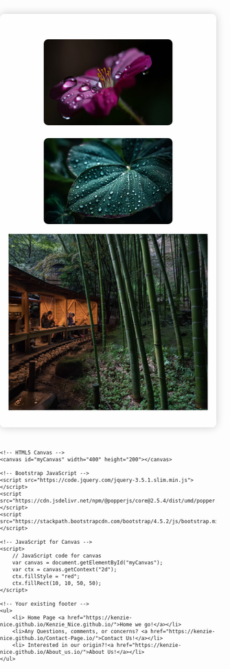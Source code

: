 <!DOCTYPE html>
<html lang="en">
<head>
    <meta charset="UTF-8">
    <meta name="viewport" content="width=device-width, initial-scale=1.0">
    <title>Coffee Making Guide</title>
    <!-- Bootstrap CSS -->
    <link href="https://stackpath.bootstrapcdn.com/bootstrap/4.5.2/css/bootstrap.min.css" rel="stylesheet">
    <style>
        /* Your existing CSS styles */
        body {
            font-family: Arial, sans-serif;
            margin: 0;
            padding: 0;
            background-image: url('depositphotos_424626210-stock-photo-autumn-leaves-in-a-puddle.jpg'); /* Specify the path to your background image */
            background-size: cover;
            background-position: center;
        }
        .container {
            max-width: 800px;
            margin: 50px auto;
            padding: 20px;
            background-color: rgba(255, 255, 255, 0.8);
            border-radius: 10px;
            box-shadow: 0 0 20px rgba(0, 0, 0, 0.2);
        }
        h1, h2, h3, h4, h5, h6 {
            text-align: center;
        }
        .highlight {
            color: red;
        }
        iframe, table {
            margin: 20px auto;
            display: block;
        }
        ul, ol {
            margin-left: 20px;
        }
        form {
            text-align: center;
        }
        form label {
            margin-right: 10px;
        }
        .footer {
            text-align: center;
            margin-top: 50px;
        }
        /* Additional CSS for Canvas */
        canvas {
            display: block;
            margin: 20px auto;
            border: 1px solid black;
        }
        /* CSS for images */
        .main-photo {
            display: block;
            margin: 20px auto; /* Add margin for spacing */
            width: 300px; /* Adjust the width as needed */
            border-radius: 10px;
        }
    </style>
</head>
<body>
    <div class="container">
        <h1><img src="rain-flower_27V64NTJSD.jpg" alt="Flower" class="main-photo"></h1> <!-- Specify the path to your first coffee image -->
        <h2><img src="leaf-rain_Q4TIQ25RBY.jpg" alt="Leaf" class="main-photo"></h2> <!-- Specify the path to your second coffee image -->
        <h3><img src="37605990474_d632c445e0_b.jpg" alt="Coffee Image 3" class="Dream Life"></h3> <!-- Specify the path to your third coffee image -->
        <!-- Your existing HTML content -->
    </div>

    <!-- HTML5 Canvas -->
    <canvas id="myCanvas" width="400" height="200"></canvas>

    <!-- Bootstrap JavaScript -->
    <script src="https://code.jquery.com/jquery-3.5.1.slim.min.js"></script>
    <script src="https://cdn.jsdelivr.net/npm/@popperjs/core@2.5.4/dist/umd/popper.min.js"></script>
    <script src="https://stackpath.bootstrapcdn.com/bootstrap/4.5.2/js/bootstrap.min.js"></script>

    <!-- JavaScript for Canvas -->
    <script>
        // JavaScript code for canvas
        var canvas = document.getElementById("myCanvas");
        var ctx = canvas.getContext("2d");
        ctx.fillStyle = "red";
        ctx.fillRect(10, 10, 50, 50);
    </script>

    <!-- Your existing footer -->
    <ul>
        <li> Home Page <a href="https://kenzie-nice.github.io/Kenzie_Nice.github.io/">Home we go!</a></li>
        <li>Any Questions, comments, or concerns? <a href="https://kenzie-nice.github.io/Contact-Page.io/">Contact Us!</a></li>
        <li> Interested in our origin?!<a href="https://kenzie-nice.github.io/About_us.io/">About Us!</a></li>
    </ul>
</body>
</html>
